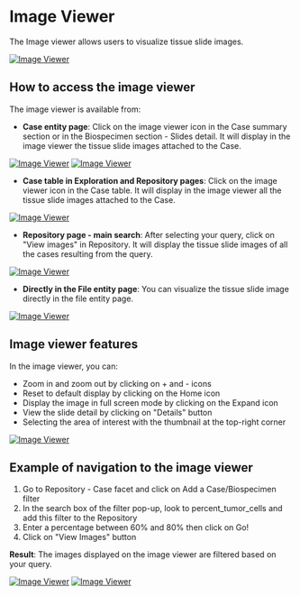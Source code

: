 # Image Viewer

The Image viewer allows users to visualize tissue slide images.

[![Image Viewer](../images/Image_viewer_browser.png)](../images/Image_viewer_browser.png "Click to see the full image.")

## How to access the image viewer

The image viewer is available from:

- **Case entity page**: Click on the image viewer icon in the Case summary section or in the Biospecimen section - Slides detail. It will display in the image viewer the tissue slide images attached to the Case.

[![Image Viewer](../images/Image_viewer_case_summary.png)](../images/Image_viewer_case_summary.png "Click to see the full image.")
[![Image Viewer](../images/Image_viewer_case_slide_section.png)](../images/Image_viewer_case_slide_section.png "Click to see the full image.")

- **Case table in Exploration and Repository pages**: Click on the image viewer icon in the Case table. It will display in the image viewer all the tissue slide images attached to the Case.

[![Image Viewer](../images/Image_viewer_Case_table.png)](../images/Image_viewer_Case_table.png "Click to see the full image.")

- **Repository page - main search**: After selecting your query, click on "View images" in Repository. It will display the tissue slide images of all the cases resulting from the query.

[![Image Viewer](../images/Image_Viewer_from_Repository.png)](../images/Image_Viewer_from_Repository.png "Click to see the full image.")

- **Directly in the File entity page**: You can visualize the tissue slide image directly in the file entity page.

[![Image Viewer](../images/Image_viewer_File_entity.png)](../images/Image_viewer_File_entity.png "Click to see the full image.")

## Image viewer features

In the image viewer, you can:

- Zoom in and zoom out by clicking on + and - icons
- Reset to default display by clicking on the Home icon
- Display the image in full screen mode by clicking on the Expand icon
- View the slide detail by clicking on "Details" button
- Selecting the area of interest with the thumbnail at the top-right corner

[![Image Viewer](../images/Image_viewer_features.png)](../images/Image_viewer_features.png "Click to see the full image.")

## Example of navigation to the image viewer

1. Go to Repository - Case facet and click on Add a Case/Biospecimen filter
2. In the search box of the filter pop-up, look to percent_tumor_cells and add this filter to the Repository
3. Enter a percentage between 60% and 80% then click on Go!
4. Click on "View Images" button

**Result**: The images displayed on the image viewer are filtered based on your query.

[![Image Viewer](../images/Image_viewer_example-1.png)](../images/Image_viewer_example-1.png "Click to see the full image.")
[![Image Viewer](../images/Image_viewer_example-2.png)](../images/Image_viewer_example-2.png "Click to see the full image.")
